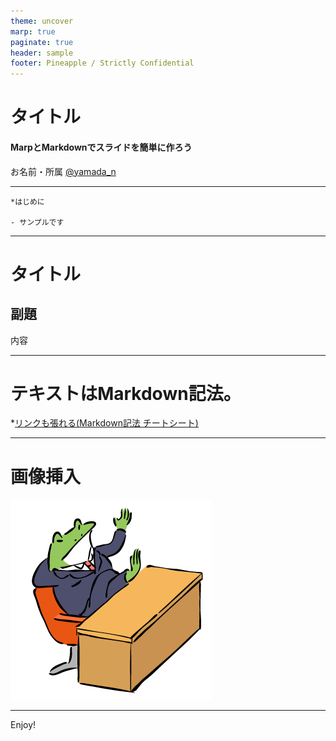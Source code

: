 ```yaml
---
theme: uncover
marp: true
paginate: true
header: sample 
footer: Pineapple / Strictly Confidential
---
```


<style>
@import url('https://fonts.googleapis.com/css?family=Noto Sans JP&display=swap');
section {
    font-family: 'Noto Sans JP', serif;
}

header {
    width: 100%;
    color: orange;
    background-image: url(./images/pineapple.png);
    background-repeat: no-repeat;
    background-position: 85%;
    top: 10px;
    text-align: left;
    padding: 33px;
}

footer {
    width: 100%;
    color: white;
    background: linear-gradient(to right, orange, white);
    text-align: left;
    padding: 10px;
}

</style>

<!--
_paginate: false
_color: black;
-->


# タイトル
#### MarpとMarkdownでスライドを簡単に作ろう

お名前・所属 [@yamada_n](https://twitter/e99h2121)

---


```
*はじめに

- サンプルです
```

---


# タイトル

## 副題

内容

---

# テキストはMarkdown記法。
*[リンクも張れる(Markdown記法 チートシート)](https://qiita.com/Qiita/items/c686397e4a0f4f11683d)

---

# 画像挿入

![](./images/frog.png)


---

Enjoy!
 